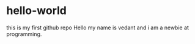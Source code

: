 # hello-world
this is my first github repo
Hello my name is vedant and i am a newbie at programming.
